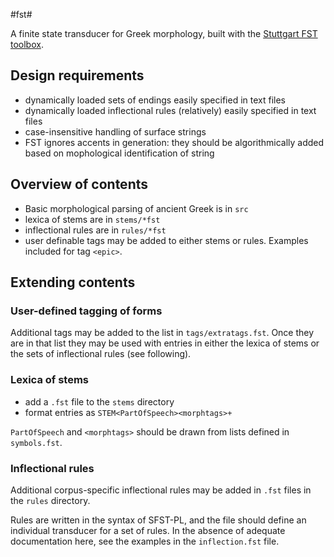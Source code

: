 #fst#

A finite state transducer for Greek morphology, built with the
[Stuttgart FST toolbox](http://www.cis.uni-muenchen.de/~schmid/tools/SFST/).


## Design requirements


- dynamically loaded sets of endings easily specified in text files
- dynamically loaded inflectional rules (relatively) easily specified in text files
- case-insensitive handling of surface strings
- FST ignores accents in generation:  they should be algorithmically added based on mophological identification of string

## Overview of contents

- Basic morphological parsing of ancient Greek is in `src`
- lexica of stems are in `stems/*fst`
- inflectional rules are in `rules/*fst`
- user definable tags may be added to either stems or rules.  Examples included for tag `<epic>`.

## Extending contents


### User-defined tagging of forms

Additional tags may be added to the list in `tags/extratags.fst`.  Once they are in that list they may be used with entries in either the lexica of stems or the sets of inflectional rules (see following).

### Lexica of stems

- add a `.fst` file to the `stems` directory
- format entries as `STEM<PartOfSpeech><morphtags>+`

`PartOfSpeech` and `<morphtags>` should be drawn from lists defined in `symbols.fst`.


### Inflectional rules

Additional corpus-specific inflectional rules may be added in `.fst` files in the `rules` directory.

Rules are written in the syntax of SFST-PL, and the file should define an individual transducer for a set of rules.  In the absence of adequate documentation here, see the examples in the `inflection.fst` file.

